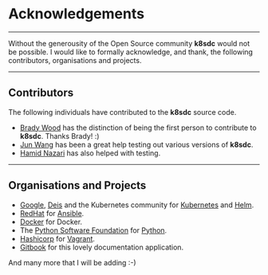 # Acknowledgements
___

Without the generousity of the Open Source community **k8sdc** would not be possible.  I would like to formally acknowledge, and thank, the following contributors, organisations and projects.
___


## Contributors

The following individuals have contributed to the **k8sdc** source code.

* [Brady Wood](https://github.com/bradywood) has the distinction of being the first person to contribute to **k8sdc**.  Thanks Brady! :)
* [Jun Wang](https://github.com/w0203j) has been a great help testing out various versions of **k8sdc**.
* [Hamid Nazari](https://github.com/hamidnazari) has also helped with testing.
___


## Organisations and Projects

* [Google](https://www.google.com/about/company/), [Deis](http://deis.io/) and the Kubernetes community for [Kubernetes](http://kubernetes.io) and [Helm](https://github.com/kubernetes/helm).
* [RedHat](https://www.redhat.com) for [Ansible](https://www.ansible.com).
* [Docker](https://www.docker.com) for Docker.
* The [Python Software Foundation](https://www.python.org/psf/) for [Python](https://www.python.org).
* [Hashicorp](https://www.hashicorp.com) for [Vagrant](https://www.vagrantup.com).
* [Gitbook](https://www.gitbook.com) for this lovely documentation application.

And many more that I will be adding :-)

